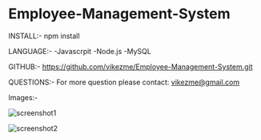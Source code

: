 # Employee-Management-System


INSTALL:-
npm install


LANGUAGE:-
-Javascrpit
-Node.js
-MySQL


GITHUB:-
https://github.com/vikezme/Employee-Management-System.git


QUESTIONS:-
For more question please contact: vikezme@gmail.com

Images:-

![screenshot1](https://user-images.githubusercontent.com/76554370/132209287-755de93a-f93e-4e51-99d8-edff0c6cf546.JPG)

![screenshot2](https://user-images.githubusercontent.com/76554370/132209685-a4b65686-037f-4392-8736-30988560c68c.JPG)
